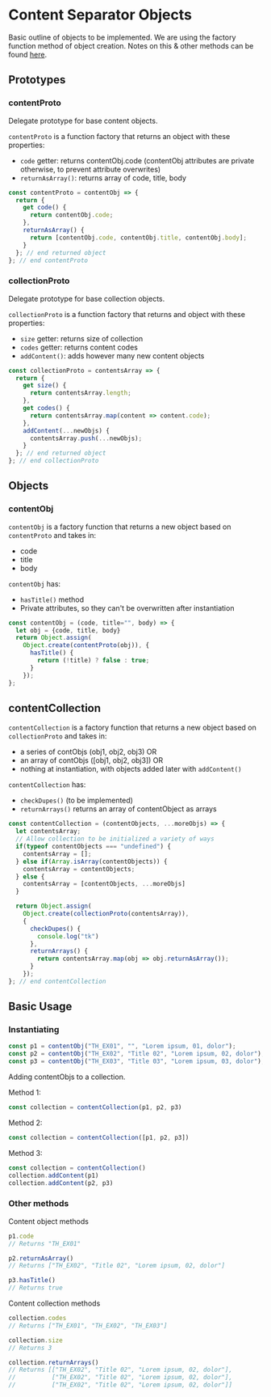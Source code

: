 # Content Separator Objects
Basic outline of objects to be implemented. We are using the factory function method of object creation. Notes on this & other methods can be found [here](https://github.com/jtanadi/webTools/blob/master/contentSeparator/notes.md).

## Prototypes
### contentProto
Delegate prototype for base content objects.

```contentProto``` is a function factory that returns an object with these properties:
- ```code``` getter: returns contentObj.code (contentObj attributes are private otherwise, to prevent attribute overwrites)
- ```returnAsArray()```: returns array of code, title, body


```javascript
const contentProto = contentObj => { 
  return {
    get code() {
      return contentObj.code;
    },
    returnAsArray() {
      return [contentObj.code, contentObj.title, contentObj.body];
    }
  }; // end returned object
}; // end contentProto
```

### collectionProto
Delegate prototype for base collection objects. 

```collectionProto``` is a function factory that returns and object with these properties:
- ```size``` getter: returns size of collection
- ```codes``` getter: returns content codes
- ```addContent()```: adds however many new content objects

```javascript
const collectionProto = contentsArray => {
  return {
    get size() {
      return contentsArray.length;
    },
    get codes() {
      return contentsArray.map(content => content.code);
    },
    addContent(...newObjs) {
      contentsArray.push(...newObjs);
    }
  }; // end returned object
}; // end collectionProto
```
## Objects
### contentObj
```contentObj``` is a factory function that returns a new object based on ```contentProto``` and takes in:
- code
- title
- body

```contentObj``` has:
- ```hasTitle()``` method
- Private attributes, so they can't be overwritten after instantiation

```javascript
const contentObj = (code, title="", body) => {
  let obj = {code, title, body}
  return Object.assign(
    Object.create(contentProto(obj)), {
      hasTitle() {
        return (!title) ? false : true;
      }
    });
};
```

## contentCollection
```contentCollection``` is a factory function that returns a new object based on ```collectionProto``` and takes in:
- a series of contObjs (obj1, obj2, obj3)
OR
- an array of contObjs ([obj1, obj2, obj3])
OR
- nothing at instantiation, with objects added later with ```addContent()```

```contentCollection``` has:
- ```checkDupes()``` (to be implemented)
- ```returnArrays()``` returns an array of contentObject as arrays

```javascript
const contentCollection = (contentObjects, ...moreObjs) => {
  let contentsArray;  
  // Allow collection to be initialized a variety of ways
  if(typeof contentObjects === "undefined") {
    contentsArray = [];
  } else if(Array.isArray(contentObjects)) {
    contentsArray = contentObjects;
  } else {
    contentsArray = [contentObjects, ...moreObjs]
  }

  return Object.assign(
    Object.create(collectionProto(contentsArray)), 
    {
      checkDupes() {
        console.log("tk")
      },
      returnArrays() {
        return contentsArray.map(obj => obj.returnAsArray());
      }
    });
}; // end contentCollection
```

## Basic Usage
### Instantiating
```javascript
const p1 = contentObj("TH_EX01", "", "Lorem ipsum, 01, dolor");
const p2 = contentObj("TH_EX02", "Title 02", "Lorem ipsum, 02, dolor");
const p3 = contentObj("TH_EX03", "Title 03", "Lorem ipsum, 03, dolor");
```

Adding contentObjs to a collection.

Method 1:
```javascript
const collection = contentCollection(p1, p2, p3)
```

Method 2:
```javascript
const collection = contentCollection([p1, p2, p3])
```

Method 3:
```javascript
const collection = contentCollection()
collection.addContent(p1)
collection.addContent(p2, p3)
```

### Other methods
Content object methods
```javascript
p1.code
// Returns "TH_EX01"

p2.returnAsArray()
// Returns ["TH_EX02", "Title 02", "Lorem ipsum, 02, dolor"]

p3.hasTitle()
// Returns true
```

Content collection methods
```javascript
collection.codes
// Returns ["TH_EX01", "TH_EX02", "TH_EX03"]

collection.size
// Returns 3

collection.returnArrays()
// Returns [["TH_EX02", "Title 02", "Lorem ipsum, 02, dolor"],
//          ["TH_EX02", "Title 02", "Lorem ipsum, 02, dolor"],
//          ["TH_EX02", "Title 02", "Lorem ipsum, 02, dolor"]]

```